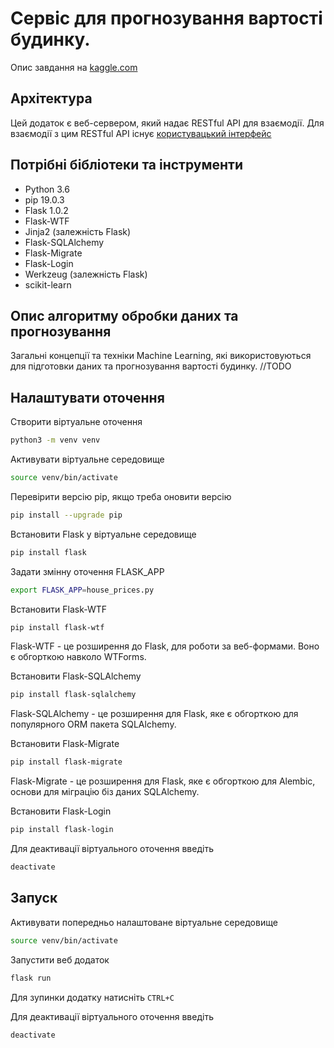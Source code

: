 # Сервіс для прогнозування вартості будинку.

Опис завдання на [kaggle.com](https://www.kaggle.com/c/house-prices-advanced-regression-techniques)

## Архітектура

Цей додаток є веб-сервером, який надає RESTful API для взаємодії.
Для взаємодії з цим RESTful API існує [користувацький інтерфейс](https://github.com/bartoshyk/house-prices-ui)

## Потрібні бібліотеки та інструменти

* Python 3.6
* pip 19.0.3
* Flask 1.0.2
* Flask-WTF
* Jinja2 (залежність Flask)
* Flask-SQLAlchemy
* Flask-Migrate
* Flask-Login
* Werkzeug (залежність Flask)
* scikit-learn

## Опис алгоритму обробки даних та прогнозування

Загальні концепції та техніки Machine Learning, які використовуються для підготовки даних та прогнозування вартості будинку.
//TODO

## Налаштувати оточення

Створити віртуальне оточення
```sh
python3 -m venv venv
```

Активувати віртуальне середовище
```sh
source venv/bin/activate
```

Перевірити версію pip, якщо треба оновити версію
```sh
pip install --upgrade pip
```

Встановити Flask у віртуальне середовище
```sh
pip install flask
```

Задати змінну оточення FLASK_APP
```sh
export FLASK_APP=house_prices.py
```

Встановити Flask-WTF
```sh
pip install flask-wtf
```
Flask-WTF - це розширення до Flask, для роботи за веб-формами. 
Воно є обгорткою навколо WTForms.

Встановити Flask-SQLAlchemy
```sh
pip install flask-sqlalchemy
```
Flask-SQLAlchemy - це розширення для Flask, 
яке є обгорткою для популярного ORM пакета SQLAlchemy.

Встановити Flask-Migrate
```sh
pip install flask-migrate
```
Flask-Migrate - це розширення для Flask, 
яке є обгорткою для Alembic, основи для міграцію біз даних SQLAlchemy.

Встановити Flask-Login
```sh
pip install flask-login
```

Для деактивації віртуального оточення введіть
```sh
deactivate
```

## Запуск

Активувати попередньо налаштоване віртуальне середовище
```sh
source venv/bin/activate
```

Запустити веб додаток
```sh
flask run
```

Для зупинки додатку натисніть `CTRL+C`

Для деактивації віртуального оточення введіть
```sh
deactivate
```
